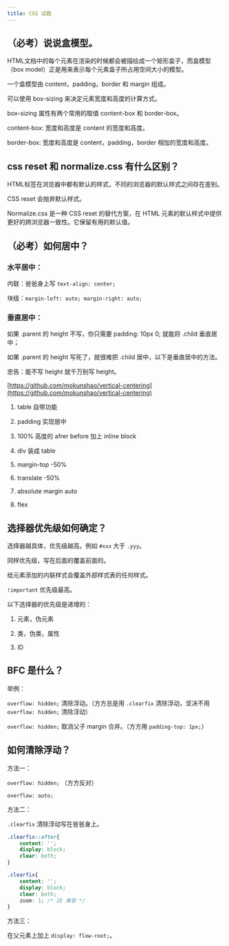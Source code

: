 ```yaml
---
title: CSS 试题
---
```


## （必考）说说盒模型。

HTML文档中的每个元素在渲染的时候都会被描绘成一个矩形盒子，而盒模型（box model）正是用来表示每个元素盒子所占用空间大小的模型。

一个盒模型由 content，padding，border 和 margin 组成。

可以使用 box-sizing 来决定元素宽度和高度的计算方式。

box-sizing 属性有两个常用的取值 content-box 和 border-box。

content-box: 宽度和高度是 content 的宽度和高度。

border-box: 宽度和高度是 content，padding，border 相加的宽度和高度。

## css reset 和 normalize.css 有什么区别？

HTML标签在浏览器中都有默认的样式，不同的浏览器的默认样式之间存在差别。

CSS reset 会抛弃默认样式。

Normalize.css 是一种 CSS reset 的替代方案，在 HTML 元素的默认样式中提供更好的跨浏览器一致性。它保留有用的默认值。

## （必考）如何居中？

### 水平居中：

内联：爸爸身上写 `text-align: center;`

块级：`margin-left: auto; margin-right: auto;`

### 垂直居中：

如果 .parent 的 height 不写，你只需要 padding: 10px 0; 就能将 .child 垂直居中；

如果 .parent 的 height 写死了，就很难把 .child 居中，以下是垂直居中的方法。

忠告：能不写 height 就千万别写 height。

[https://github.com/mokunshao/vertical-centering](https://github.com/mokunshao/vertical-centering)

1. table 自带功能

2. padding 实现居中

3. 100% 高度的 afrer before 加上 inline block

4. div 装成 table

5. margin-top -50%

6. translate -50%

7. absolute margin auto

8. flex

## 选择器优先级如何确定？

选择器越具体，优先级越高。例如 `#xxx` 大于 `.yyy`。

同样优先级，写在后面的覆盖前面的。

给元素添加的内联样式会覆盖外部样式表的任何样式。

`!important` 优先级最高。

以下选择器的优先级是递增的：

1. 元素，伪元素

2. 类，伪类，属性

3. ID

## BFC 是什么？

举例：

`overflow: hidden;` 清除浮动。（方方总是用 `.clearfix` 清除浮动，坚决不用 `overflow: hidden;` 清除浮动）

`overflow: hidden;` 取消父子 margin 合并。（方方用 `padding-top: 1px;`）

## 如何清除浮动？

方法一：

`overflow: hidden;` （方方反对）

`overflow: auto;`

方法二：

`.clearfix` 清除浮动写在爸爸身上。

```css
.clearfix::after{
    content: ''; 
    display: block; 
    clear: both;
}
```

```css
.clearfix{
    content: ''; 
    display: block; 
    clear: both;
    zoom: 1; /* IE 兼容 */
}
```

方法三：

在父元素上加上 `display: flow-root;`。